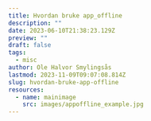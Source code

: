 ```yaml
---
title: Hvordan bruke app_offline
description: ""
date: 2023-06-10T21:38:23.129Z
preview: ""
draft: false
tags:
  - misc
author: Ole Halvor Smylingsås
lastmod: 2023-11-09T09:07:08.814Z
slug: hvordan-bruke-app-offline
resources:
  - name: mainimage
    src: images/appoffline_example.jpg
---
```

<!--more-->


